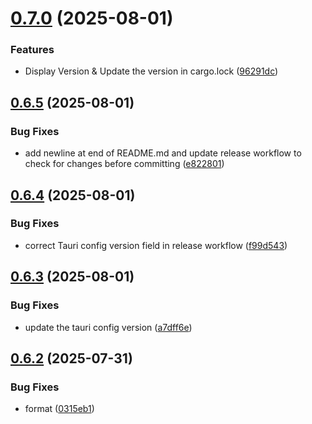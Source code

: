 # [0.7.0](https://github.com/hackthefutureofeducation/ketabak/compare/v0.6.5...v0.7.0) (2025-08-01)


### Features

* Display Version & Update the version in cargo.lock ([96291dc](https://github.com/hackthefutureofeducation/ketabak/commit/96291dc245a1e17727eba10af28286c7431d0cb2))



## [0.6.5](https://github.com/hackthefutureofeducation/ketabak/compare/v0.6.4...v0.6.5) (2025-08-01)


### Bug Fixes

* add newline at end of README.md and update release workflow to check for changes before committing ([e822801](https://github.com/hackthefutureofeducation/ketabak/commit/e822801cbc29f6a5aa4252f1a69d4715b448e7f8))



## [0.6.4](https://github.com/hackthefutureofeducation/ketabak/compare/v0.6.3...v0.6.4) (2025-08-01)


### Bug Fixes

* correct Tauri config version field in release workflow ([f99d543](https://github.com/hackthefutureofeducation/ketabak/commit/f99d54346b907063e8038ebbf36d38fdbe75c24f))



## [0.6.3](https://github.com/hackthefutureofeducation/ketabak/compare/v0.6.2...v0.6.3) (2025-08-01)


### Bug Fixes

* update the tauri config version ([a7dff6e](https://github.com/hackthefutureofeducation/ketabak/commit/a7dff6ede7fe0f517edf23ae9aea690f56e2078c))



## [0.6.2](https://github.com/hackthefutureofeducation/ketabak/compare/v0.6.1...v0.6.2) (2025-07-31)


### Bug Fixes

* format ([0315eb1](https://github.com/hackthefutureofeducation/ketabak/commit/0315eb1ab2ecbe536008c681f025d55ca46b9b6d))



